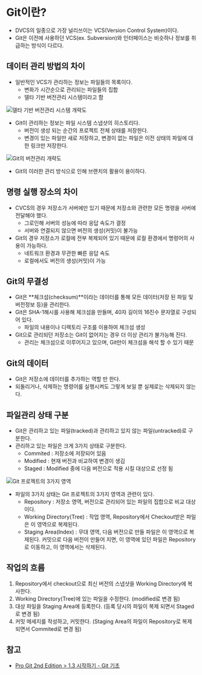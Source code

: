 # Git이란?

- DVCS의 일종으로 가장 널리쓰이는 VCS(Version Control System)이다.
- Git은 이전에 사용하던 VCS(ex. Subversion)와 인터페이스는 비슷하나 정보를 취급하는 방식이 다르다.

## 데이터 관리 방법의 차이

- 일반적인 VCS가 관리하는 정보는 파일들의 목록이다.
  - 변화가 시간순으로 관리되는 파일들의 집합
  - 델타 기반 버전관리 시스템이라고 함

![델타 기반 버전관리 시스템 개략도](https://git-scm.com/book/en/v2/images/deltas.png)

- Git이 관리하는 정보는 파일 시스템 스냅샷의 히스토리다.
  - 버전이 생성 되는 순간의 프로젝트 전체 상태를 저장한다.
  - 변경이 있는 파일만 새로 저장하고, 변경이 없는 파일은 이전 상태의 파일에 대한 링크만 저장한다.

![Git의 버전관리 개략도](https://git-scm.com/book/en/v2/images/snapshots.png)

- Git의 이러한 관리 방식으로 인해 브랜치의 활용이 용이하다.

## 명령 실행 장소의 차이

- CVCS의 경우 저장소가 서버에만 있기 때문에 저장소와 관련한 모든 명령을 서버에 전달해야 했다.
  - 그로인해 서버의 성능에 따라 응답 속도가 결정
  - 서버와 연결되지 않으면 버전의 생성(커밋)이 불가능
- Git의 경우 저장소가 로컬에 전부 복제되어 있기 때문에 로컬 환경에서 명령어의 사용이 가능하다.
  - 네트워크 환경과 무관한 빠른 응답 속도
  - 로컬에서도 버전의 생성(커밋)이 가능

## Git의 무결성

- Git은 **체크섬(checksum)**이라는 데이터를 통해 모든 데이터(저장 된 파일 및 버전정보 등)을 관리한다.
- Git은 SHA-1해시를 사용해 체크섬을 만들며, 40자 길이의 16진수 문자열로 구성되어 있다.
  - 파일의 내용이나 디렉토리 구조를 이용하여 체크섬 생성
- Git으로 관리되던 저장소는 Git이 없어지는 경우 더 이상 관리가 불가능해 진다.
  - 관리는 체크섬으로 이루어지고 있으며, Git만이 체크섬을 해석 할 수 있기 때문

## Git의 데이터

- Git은 저장소에 데이터를 추가하는 역할 만 한다.
- 되돌리거나, 삭제하는 명령어를 실행시켜도 그렇게 보일 뿐 실제로는 삭제되지 않는다.

## 파일관리 상태 구분

- Git은 관리하고 있는 파일(tracked)과 관리하고 있지 않는 파일(untracked)로 구분한다.
- 관리하고 있는 파일은 크게 3가지 상태로 구분한다.
  - Commited : 저장소에 저장되어 있음
  - Modified : 현재 버전과 비교하여 변경이 생김
  - Staged : Modified 중에 다음 버전으로 적용 시킬 대상으로 선정 됨

![Git 프로젝트의 3가지 영역](https://git-scm.com/book/en/v2/images/areas.png)

- 파일의 3가지 상태는 Git 프로젝트의 3가지 영역과 관련이 있다.
  - Repository : 저장소 영역, 버전으로 관리되어 있는 파일의 집합으로 비교 대상이다.
  - Working Directory(Tree) : 작업 영역, Repository에서 Checkout받은 파일은 이 영역으로 복제된다.
  - Staging Area(Index) : 무대 영역, 다음 버전으로 만들 파일은 이 영역으로 복제된다. 커밋으로 다음 버전이 만들어 지면, 이 영역에 있던 파일은 Repository로 이동하고, 이 영역에서는 삭제된다.

## 작업의 흐름

1. Repository에서 checkout으로 최신 버전의 스냅샷을 Working Directory에 복사한다.
2. Working Directory(Tree)에 있는 파일을 수정한다. (modified로 변경 됨)
3. 대상 파일을 Staging Area에 등록한다. (등록 당시의 파일이 복제 되면서 Staged로 변경 됨)
4. 커밋 메세지를 작성하고, 커밋한다. (Staging Area의 파일이 Repository로 복제 되면서 Commited로 변경 됨)

## 참고

- [Pro Git 2nd Edition > 1.3 시작하기 - Git 기초](https://git-scm.com/book/ko/v2/%EC%8B%9C%EC%9E%91%ED%95%98%EA%B8%B0-Git-%EA%B8%B0%EC%B4%88)
